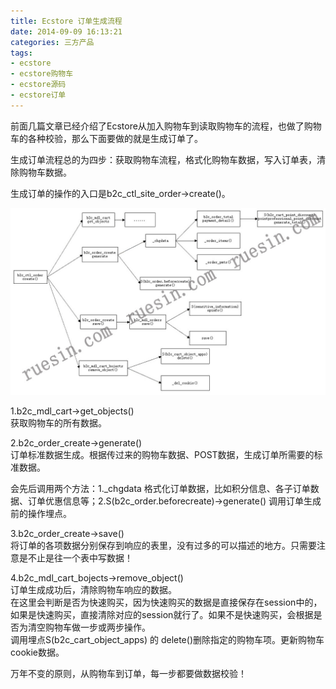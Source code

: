 ```yaml
---
title: Ecstore 订单生成流程
date: 2014-09-09 16:13:21
categories: 三方产品
tags: 
- ecstore
- ecstore购物车
- ecstore源码
- ecstore订单
---
```


前面几篇文章已经介绍了Ecstore从加入购物车到读取购物车的流程，也做了购物车的各种校验，那么下面要做的就是生成订单了。

生成订单流程总的为四步：获取购物车流程，格式化购物车数据，写入订单表，清除购物车数据。

生成订单的操作的入口是b2c\_ctl\_site\_order->create()。

[![order_create](/images/2014/09/order_create.jpg)](/images/2014/09/order_create.jpg)

1.b2c\_mdl\_cart->get\_objects()  
获取购物车的所有数据。

2.b2c\_order\_create->generate()  
订单标准数据生成。根据传过来的购物车数据、POST数据，生成订单所需要的标准数据。

会先后调用两个方法：1.\_chgdata 格式化订单数据，比如积分信息、各子订单数据、订单优惠信息等；2.S(b2c\_order.beforecreate)->generate() 调用订单生成前的操作埋点。

3.b2c\_order\_create->save()  
将订单的各项数据分别保存到响应的表里，没有过多的可以描述的地方。只需要注意是不止是往一个表中写数据！

4.b2c\_mdl\_cart\_bojects->remove\_object()  
订单生成成功后，清除购物车响应的数据。  
在这里会判断是否为快速购买，因为快速购买的数据是直接保存在session中的，如果是快速购买，直接清除对应的session就行了。如果不是快速购买，会根据是否为清空购物车做一步或两步操作。  
调用埋点S(b2c\_cart\_object\_apps) 的 delete()删除指定的购物车项。更新购物车cookie数据。

万年不变的原则，从购物车到订单，每一步都要做数据校验！

